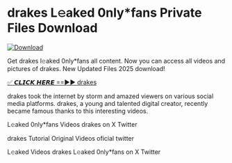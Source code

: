 # drakes L𝚎aked 0nly*fans Private Files Download

[![Download](https://i.imgur.com/PoXn3jX.png)](https://mediafirer.com/drakes)

Get drakes l𝚎aked 0nly*fans all content. Now you can access all videos and pictures of drakes. New Updated Files 2025 download!

[✅ 𝘾𝙇𝙄𝘾𝙆 𝙃𝙀𝙍𝙀 ==►► drakes](https://mediafirer.com/drakes)

drakes took the internet by storm and amazed viewers on various social media platforms. drakes, a young and talented digital creator, recently became famous thanks to this interesting videos.

L𝚎aked 0nly*fans Videos drakes on X Twitter

drakes Tutorial Original Videos oficial twitter

L𝚎aked Videos drakes L𝚎aked 0nly*fans on X Twitter